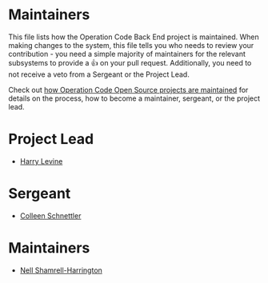 # Maintainers 

This file lists how the Operation Code Back End project is maintained. When making changes to the system, this file tells you who needs to review your contribution - you need a simple majority of maintainers for the relevant subsystems to provide a 👍 on your pull request. Additionally, you need to not receive a veto from a Sergeant or the Project Lead.

Check out [how Operation Code Open Source projects are maintained](https://github.com/OperationCode/START_HERE/blob/61cebc02875ef448679e1130d3a68ef2f855d6c4/open_source_maintenance_policy.md) for details on the process, how to become a maintainer, sergeant, or the project lead.

# Project Lead

* [Harry Levine](https://github.com/hpjaj)

# Sergeant

* [Colleen Schnettler](http://www.github.com/leenyburger)

# Maintainers

* [Nell Shamrell-Harrington](http://www.github.com/nellshamrell)
